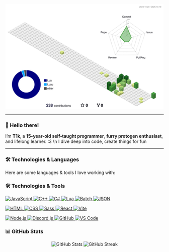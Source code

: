 <div align="center">
  <picture>
    <source media="(prefers-color-scheme: dark)" srcset="./profile-3d-contrib/profile-night-green.svg">
    <img alt="3D contribution graph" src="./profile-3d-contrib/profile-green.svg">
  </picture>
</div>

---

### 👋 Hello there!

I’m **T1k**, a **15-year-old self-taught programmer**, **furry protogen enthusiast**, and lifelong learner. :3 \n
I dive deep into code, create things for fun

---

### 🛠️ Technologies & Languages

Here are some languages & tools I love working with:

### 🛠️ Technologies & Tools

<p align="left">
  <!-- Programming Languages -->
  <a href="https://developer.mozilla.org/en-US/docs/Web/JavaScript" target="_blank">
    <img src="https://skillicons.dev/icons?i=js" width="48" height="48" alt="JavaScript" />
  </a>
  <a href="https://isocpp.org/" target="_blank">
    <img src="https://skillicons.dev/icons?i=cpp" width="48" height="48" alt="C++" />
  </a>
  <a href="https://learn.microsoft.com/en-us/dotnet/csharp/" target="_blank">
    <img src="https://skillicons.dev/icons?i=cs" width="48" height="48" alt="C#" />
  </a>
  <a href="https://www.lua.org/" target="_blank">
    <img src="https://skillicons.dev/icons?i=lua" width="48" height="48" alt="Lua" />
  </a>
  <a href="https://en.wikipedia.org/wiki/Batch_file" target="_blank">
    <img src="https://img.icons8.com/?size=512&id=43786&format=png" width="48" height="48" alt="Batch" />
  </a>
  <a href="https://www.json.org/" target="_blank">
    <img src="https://skillicons.dev/icons?i=json" width="48" height="48" alt="JSON" />
  </a>
</p>

<p align="left">
  <!-- Web Development -->
  <a href="https://developer.mozilla.org/en-US/docs/Web/HTML" target="_blank">
    <img src="https://skillicons.dev/icons?i=html" width="48" height="48" alt="HTML" />
  </a>
  <a href="https://developer.mozilla.org/en-US/docs/Web/CSS" target="_blank">
    <img src="https://skillicons.dev/icons?i=css" width="48" height="48" alt="CSS" />
  </a>
  <a href="https://sass-lang.com/" target="_blank">
    <img src="https://skillicons.dev/icons?i=sass" width="48" height="48" alt="Sass" />
  </a>
  <a href="https://react.dev/" target="_blank">
    <img src="https://skillicons.dev/icons?i=react" width="48" height="48" alt="React" />
  </a>
  <a href="https://vitejs.dev/" target="_blank">
    <img src="https://skillicons.dev/icons?i=vite" width="48" height="48" alt="Vite" />
  </a>
</p>

<p align="left">
  <!-- Backend & Tools -->
  <a href="https://nodejs.org/" target="_blank">
    <img src="https://skillicons.dev/icons?i=nodejs" width="48" height="48" alt="Node.js" />
  </a>
  <a href="https://discord.js.org/" target="_blank">
    <img src="https://skillicons.dev/icons?i=discordjs" width="48" height="48" alt="Discord.js" />
  </a>
  <a href="https://github.com/" target="_blank">
    <img src="https://skillicons.dev/icons?i=github" width="48" height="48" alt="GitHub" />
  </a>
  <a href="https://code.visualstudio.com/" target="_blank">
    <img src="https://skillicons.dev/icons?i=vscode" width="48" height="48" alt="VS Code" />
  </a>
</p>

### 📊 GitHub Stats

<div align="center">
  <img src="https://github-readme-stats.vercel.app/api?username=T1k-T1k&show_icons=true&theme=radical" alt="GitHub Stats" />
  <img src="https://github-readme-streak-stats.herokuapp.com/?user=T1k-T1k&theme=radical" alt="GitHub Streak" />
</div>

